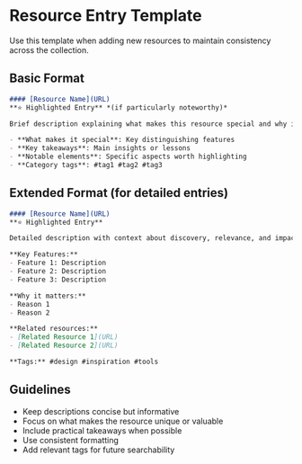 # Resource Entry Template

Use this template when adding new resources to maintain consistency across the collection.

## Basic Format

```markdown
#### [Resource Name](URL)
**⭐ Highlighted Entry** *(if particularly noteworthy)*

Brief description explaining what makes this resource special and why it caught your attention.

- **What makes it special**: Key distinguishing features
- **Key takeaways**: Main insights or lessons
- **Notable elements**: Specific aspects worth highlighting
- **Category tags**: #tag1 #tag2 #tag3
```

## Extended Format (for detailed entries)

```markdown
#### [Resource Name](URL)
**⭐ Highlighted Entry**

Detailed description with context about discovery, relevance, and impact.

**Key Features:**
- Feature 1: Description
- Feature 2: Description
- Feature 3: Description

**Why it matters:**
- Reason 1
- Reason 2

**Related resources:**
- [Related Resource 1](URL)
- [Related Resource 2](URL)

**Tags:** #design #inspiration #tools
```

## Guidelines

- Keep descriptions concise but informative
- Focus on what makes the resource unique or valuable
- Include practical takeaways when possible
- Use consistent formatting
- Add relevant tags for future searchability
